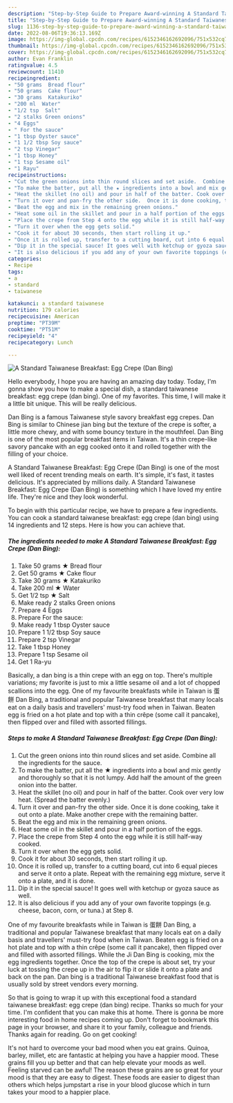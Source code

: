```yaml
---
description: "Step-by-Step Guide to Prepare Award-winning A Standard Taiwanese Breakfast: Egg Crepe (Dan Bing)"
title: "Step-by-Step Guide to Prepare Award-winning A Standard Taiwanese Breakfast: Egg Crepe (Dan Bing)"
slug: 1136-step-by-step-guide-to-prepare-award-winning-a-standard-taiwanese-breakfast-egg-crepe-dan-bing
date: 2022-08-06T19:36:13.169Z
image: https://img-global.cpcdn.com/recipes/6152346162692096/751x532cq70/a-standard-taiwanese-breakfast-egg-crepe-dan-bing-recipe-main-photo.jpg
thumbnail: https://img-global.cpcdn.com/recipes/6152346162692096/751x532cq70/a-standard-taiwanese-breakfast-egg-crepe-dan-bing-recipe-main-photo.jpg
cover: https://img-global.cpcdn.com/recipes/6152346162692096/751x532cq70/a-standard-taiwanese-breakfast-egg-crepe-dan-bing-recipe-main-photo.jpg
author: Evan Franklin
ratingvalue: 4.5
reviewcount: 11410
recipeingredient:
- "50 grams  Bread flour"
- "50 grams  Cake flour"
- "30 grams  Katakuriko"
- "200 ml  Water"
- "1/2 tsp  Salt"
- "2 stalks Green onions"
- "4 Eggs"
- " For the sauce"
- "1 tbsp Oyster sauce"
- "1 1/2 tbsp Soy sauce"
- "2 tsp Vinegar"
- "1 tbsp Honey"
- "1 tsp Sesame oil"
- "1 Rayu"
recipeinstructions:
- "Cut the green onions into thin round slices and set aside.  Combine all the  ingredients for the sauce."
- "To make the batter, put all the ★ ingredients into a bowl and mix gently and thoroughly so that it is not lumpy.  Add half the amount of the green onion into the batter."
- "Heat the skillet (no oil) and pour in half of the batter. Cook over very low heat. (Spread the batter evenly.)"
- "Turn it over and pan-fry the other side.  Once it is done cooking, take it out onto a plate.  Make another crepe with the remaining batter."
- "Beat the egg and mix in the remaining green onions."
- "Heat some oil in the skillet and pour in a half portion of the eggs."
- "Place the crepe from Step 4 onto the egg while it is still half-way cooked."
- "Turn it over when the egg gets solid."
- "Cook it for about 30 seconds, then start rolling it up."
- "Once it is rolled up, transfer to a cutting board, cut into 6 equal pieces and serve it onto a plate. Repeat with the remaining egg mixture, serve it onto a plate, and it is done."
- "Dip it in the special sauce! It goes well with ketchup or gyoza sauce as well."
- "It is also delicious if you add any of your own favorite toppings (e.g. cheese, bacon, corn, or tuna.) at Step 8."
categories:
- Recipe
tags:
- a
- standard
- taiwanese

katakunci: a standard taiwanese 
nutrition: 179 calories
recipecuisine: American
preptime: "PT39M"
cooktime: "PT51M"
recipeyield: "4"
recipecategory: Lunch

---
```



![A Standard Taiwanese Breakfast: Egg Crepe (Dan Bing)](https://img-global.cpcdn.com/recipes/6152346162692096/751x532cq70/a-standard-taiwanese-breakfast-egg-crepe-dan-bing-recipe-main-photo.jpg)

Hello everybody, I hope you are having an amazing day today. Today, I'm gonna show you how to make a special dish, a standard taiwanese breakfast: egg crepe (dan bing). One of my favorites. This time, I will make it a little bit unique. This will be really delicious.

Dan Bing is a famous Taiwanese style savory breakfast egg crepes. Dan Bing is similar to Chinese jian bing but the texture of the crepe is softer, a little more chewy, and with some bouncy texture in the mouthfeel. Dan Bing is one of the most popular breakfast items in Taiwan. It&#39;s a thin crepe-like savory pancake with an egg cooked onto it and rolled together with the filling of your choice.

A Standard Taiwanese Breakfast: Egg Crepe (Dan Bing) is one of the most well liked of recent trending meals on earth. It's simple, it's fast, it tastes delicious. It's appreciated by millions daily. A Standard Taiwanese Breakfast: Egg Crepe (Dan Bing) is something which I have loved my entire life. They're nice and they look wonderful.


To begin with this particular recipe, we have to prepare a few ingredients. You can cook a standard taiwanese breakfast: egg crepe (dan bing) using 14 ingredients and 12 steps. Here is how you can achieve that.

<!--inarticleads1-->

##### The ingredients needed to make A Standard Taiwanese Breakfast: Egg Crepe (Dan Bing):

1. Take 50 grams ★ Bread flour
1. Get 50 grams ★ Cake flour
1. Take 30 grams ★ Katakuriko
1. Take 200 ml ★ Water
1. Get 1/2 tsp ★ Salt
1. Make ready 2 stalks Green onions
1. Prepare 4 Eggs
1. Prepare  For the sauce:
1. Make ready 1 tbsp Oyster sauce
1. Prepare 1 1/2 tbsp Soy sauce
1. Prepare 2 tsp Vinegar
1. Take 1 tbsp Honey
1. Prepare 1 tsp Sesame oil
1. Get 1 Ra-yu


Basically, a dan bing is a thin crepe with an egg on top. There&#39;s multiple variations; my favorite is just to mix a little sesame oil and a lot of chopped scallions into the egg. One of my favourite breakfasts while in Taiwan is 蛋餅 Dan Bing, a traditional and popular Taiwanese breakfast that many locals eat on a daily basis and travellers&#39; must-try food when in Taiwan. Beaten egg is fried on a hot plate and top with a thin crêpe (some call it pancake), then flipped over and filled with assorted fillings. 

<!--inarticleads2-->

##### Steps to make A Standard Taiwanese Breakfast: Egg Crepe (Dan Bing):

1. Cut the green onions into thin round slices and set aside.  Combine all the  ingredients for the sauce.
1. To make the batter, put all the ★ ingredients into a bowl and mix gently and thoroughly so that it is not lumpy.  Add half the amount of the green onion into the batter.
1. Heat the skillet (no oil) and pour in half of the batter. Cook over very low heat. (Spread the batter evenly.)
1. Turn it over and pan-fry the other side.  Once it is done cooking, take it out onto a plate.  Make another crepe with the remaining batter.
1. Beat the egg and mix in the remaining green onions.
1. Heat some oil in the skillet and pour in a half portion of the eggs.
1. Place the crepe from Step 4 onto the egg while it is still half-way cooked.
1. Turn it over when the egg gets solid.
1. Cook it for about 30 seconds, then start rolling it up.
1. Once it is rolled up, transfer to a cutting board, cut into 6 equal pieces and serve it onto a plate. Repeat with the remaining egg mixture, serve it onto a plate, and it is done.
1. Dip it in the special sauce! It goes well with ketchup or gyoza sauce as well.
1. It is also delicious if you add any of your own favorite toppings (e.g. cheese, bacon, corn, or tuna.) at Step 8.


One of my favourite breakfasts while in Taiwan is 蛋餅 Dan Bing, a traditional and popular Taiwanese breakfast that many locals eat on a daily basis and travellers&#39; must-try food when in Taiwan. Beaten egg is fried on a hot plate and top with a thin crêpe (some call it pancake), then flipped over and filled with assorted fillings. While the Ji Dan Bing is cooking, mix the egg ingredients together. Once the top of the crepe is about set, try your luck at tossing the crepe up in the air to flip it or slide it onto a plate and back on the pan. Dan bing is a traditional Taiwanese breakfast food that is usually sold by street vendors every morning. 

So that is going to wrap it up with this exceptional food a standard taiwanese breakfast: egg crepe (dan bing) recipe. Thanks so much for your time. I'm confident that you can make this at home. There is gonna be more interesting food in home recipes coming up. Don't forget to bookmark this page in your browser, and share it to your family, colleague and friends. Thanks again for reading. Go on get cooking!

It's not hard to overcome your bad mood when you eat grains. Quinoa, barley, millet, etc are fantastic at helping you have a happier mood. These grains fill you up better and that can help elevate your moods as well. Feeling starved can be awful! The reason these grains are so great for your mood is that they are easy to digest. These foods are easier to digest than others which helps jumpstart a rise in your blood glucose which in turn takes your mood to a happier place.

